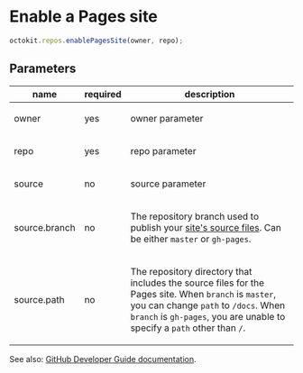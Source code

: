 # Enable a Pages site

```js
octokit.repos.enablePagesSite(owner, repo);
```

## Parameters

<table>
  <thead>
    <tr>
      <th>name</th>
      <th>required</th>
      <th>description</th>
    </tr>
  </thead>
  <tbody>
    <tr><td>owner</td><td>yes</td><td>

owner parameter

</td></tr>
<tr><td>repo</td><td>yes</td><td>

repo parameter

</td></tr>
<tr><td>source</td><td>no</td><td>

source parameter

</td></tr>
<tr><td>source.branch</td><td>no</td><td>

The repository branch used to publish your [site's source files](https://help.github.com/articles/configuring-a-publishing-source-for-github-pages/). Can be either `master` or `gh-pages`.

</td></tr>
<tr><td>source.path</td><td>no</td><td>

The repository directory that includes the source files for the Pages site. When `branch` is `master`, you can change `path` to `/docs`. When `branch` is `gh-pages`, you are unable to specify a `path` other than `/`.

</td></tr>
  </tbody>
</table>

See also: [GitHub Developer Guide documentation](endpoint.documentationUrl).
